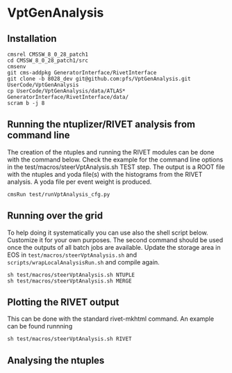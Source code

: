 # VptGenAnalysis

## Installation

```
cmsrel CMSSW_8_0_28_patch1
cd CMSSW_8_0_28_patch1/src
cmsenv
git cms-addpkg GeneratorInterface/RivetInterface
git clone -b 8028_dev git@github.com:pfs/VptGenAnalysis.git UserCode/VptGenAnalysis
cp UserCode/VptGenAnalysis/data/ATLAS* GeneratorInterface/RivetInterface/data/
scram b -j 8
```

## Running the ntuplizer/RIVET analysis from command line

The creation of the ntuples and running the RIVET modules can be done with the command below.
Check the example for the command line options in the test/macros/steerVptAnalysis.sh TEST step.
The output is a ROOT file with the ntuples and yoda file(s) with the histograms from the RIVET analysis.
A yoda file per event weight is produced.

```
cmsRun test/runVptAnalysis_cfg.py
```

## Running over the grid

To help doing it systematically you can use also the shell script below. Customize it for your own purposes. 
The second command should be used once the outputs of all batch jobs are available.
Update the storage area in EOS in `test/macros/steerVptAnalysis.sh` and `scripts/wrapLocalAnalysisRun.sh` and compile again.

```
sh test/macros/steerVptAnalysis.sh NTUPLE
sh test/macros/steerVptAnalysis.sh MERGE
```

## Plotting the RIVET output

This can be done with the standard rivet-mkhtml command. An example can be found runnning 

```
sh test/macros/steerVptAnalysis.sh RIVET
```

## Analysing the ntuples
